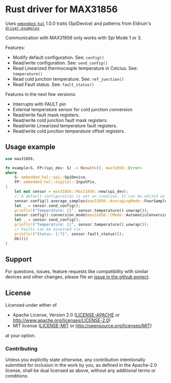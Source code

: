 # Rust driver for MAX31856

Uses [`embedded-hal`](https://github.com/rust-embedded/embedded-hal) 1.0.0 traits (SpiDevice) and patterns from Eldruin's [`driver-examples`](https://github.com/eldruin/driver-examples)

Communication with MAX31856 only works with Spi Mode 1 or 3.

Features:
- Modify default configuration. See: `config()`
- Read/write configuration. See: `send_config()`
- Read Linearized thermocouple temperature in Celcius. See: `temperature()`
- Read cold junction temperature. See: `ref_junction()`
- Read Fault status. See: `fault_status()`

Features in the next few versions:
- Interrupts with FAULT pin
- External temperature sensor for cold junction conversion
- Read/write fault mask registers.
- Read/write cold junction fault mask registers.
- Read/write Linearized temperature fault registers.
- Read/write cold junction temperature offset registers. 

## Usage example
```rust
use max31856;

fn example<S, FP>(spi_dev: S) -> Result<(), max31856::Error>
where
    S: embedded_hal::spi::SpiDevice,
    FP: embedded_hal::digital::InputPin,
{
    let mut sensor = max31856::Max31856::new(spi_dev);
    // A default configuration is set on creation. It can be edited as follows
    sensor.config().average_samples(max31856::AveragingMode::FourSamples);
    let _ = sensor.send_config();
    println!("Temperature: {}", sensor.temperature().unwrap());
    sensor.config().conversion_mode(max31856::CMode::AutomaticConversion);
    let _ = sensor.send_config();
    println!("Temperature: {}", sensor.temperature().unwrap());
    // Faults can be assessed via 
    println!("Status: {:?}", sensor.fault_status()); 
    Ok(())
}
```
## Support

For questions, issues, feature requests like compatibility with similar devices
and other changes, please file an
[issue in the github project](https://github.com/idheepan/max31856-rs/issues).

## License

Licensed under either of

 * Apache License, Version 2.0 ([LICENSE-APACHE](LICENSE-APACHE) or
   http://www.apache.org/licenses/LICENSE-2.0)
 * MIT license ([LICENSE-MIT](LICENSE-MIT) or
   http://opensource.org/licenses/MIT)

at your option.

### Contributing

Unless you explicitly state otherwise, any contribution intentionally submitted
for inclusion in the work by you, as defined in the Apache-2.0 license, shall
be dual licensed as above, without any additional terms or conditions.

[`embedded-hal`]: https://github.com/rust-embedded/embedded-hal
